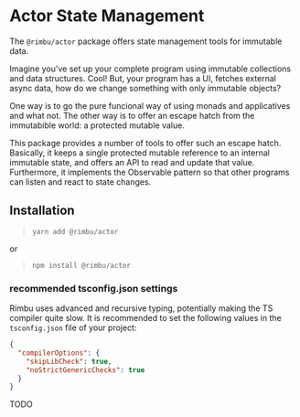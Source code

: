 # Actor State Management

The `@rimbu/actor` package offers state management tools for immutable data.

Imagine you've set up your complete program using immutable collections and data structures. Cool! But, your program has a UI, fetches external async data, how do we change something with only immutable objects?

One way is to go the pure funcional way of using monads and applicatives and what not. The other way is to offer an escape hatch from the immutabible world: a protected mutable value.

This package provides a number of tools to offer such an escape hatch. Basically, it keeps a single protected mutable reference to an internal immutable state, and offers an API to read and update that value. Furthermore, it implements the Observable pattern so that other programs can listen and react to state changes.

## Installation

> `yarn add @rimbu/actor`

or

> `npm install @rimbu/actor`

### recommended tsconfig.json settings

Rimbu uses advanced and recursive typing, potentially making the TS compiler quite slow. It is recommended to set the following values in the `tsconfig.json` file of your project:

```json
{
  "compilerOptions": {
    "skipLibCheck": true,
    "noStrictGenericChecks": true
  }
}
```

TODO
